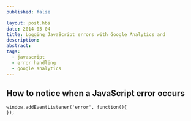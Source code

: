 ```yaml
---
published: false

layout: post.hbs
date: 2014-05-04
title: Logging JavaScript errors with Google Analytics and
description:
abstract:
tags:
  - javascript
  - error handling
  - google analytics
---
```


## How to notice when a JavaScript error occurs

```jsJavaScript
window.addEventListener('error', function(){
});
```
